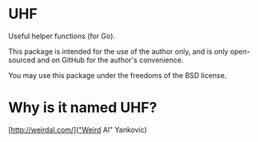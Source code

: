 # UHF

Useful helper functions (for Go).

This package is intended for the use of the author
only, and is only open-sourced and on GitHub for
the author's convenience.

You may use this package under the freedoms of the
BSD license.

# Why is it named UHF?

[http://weirdal.com/]("Weird Al" Yankovic)

